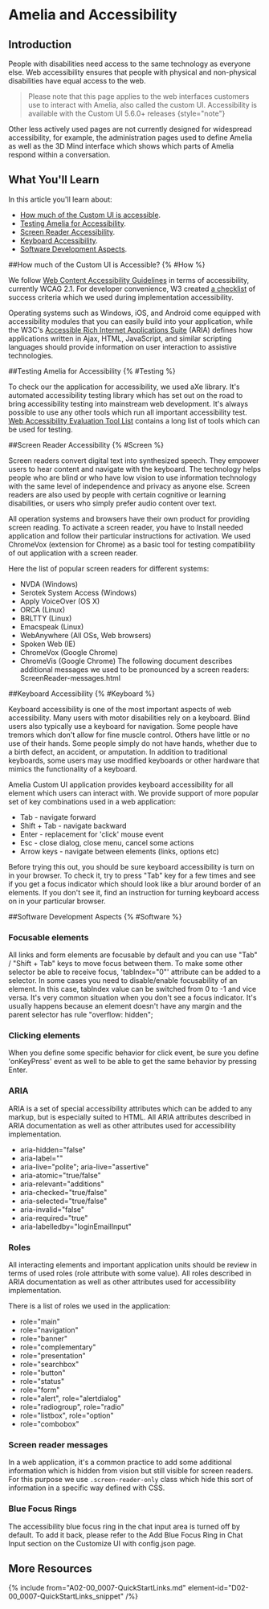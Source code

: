 # Amelia and Accessibility

## Introduction

People with disabilities need access to the same technology as everyone else. Web accessibility ensures that people with physical and non-physical disabilities have equal access to the web.

> Please note that this page applies to the web interfaces customers use to interact with Amelia, also called the custom UI. Accessibility is available with the Custom UI 5.6.0+ releases
{style="note"}

Other less actively used pages are not currently designed for widespread accessibility, for example, the administration pages used to define Amelia as well as the 3D Mind interface which shows which parts of Amelia respond within a conversation.

## What You'll Learn

In this article you'll learn about:

* [How much of the Custom UI is accessible](#How).
* [Testing Amelia for Accessibility](#Testing).
* [Screen Reader Accessibility](#Screen).
* [Keyboard Accessibility](#Keyboard).
* [Software Development Aspects](#Software).

##How much of the Custom UI is Accessible? {% #How %}

We follow [Web Content Accessibility Guidelines](http://www.w3.org/TR/WCAG20/) in terms of accessibility, currently WCAG 2.1. For developer convenience, W3 created [a checklist](https://www.w3.org/TR/2006/WD-WCAG20-20060427/appendixB.html) of success criteria which we used during implementation accessibility.

Operating systems such as Windows, iOS, and Android come equipped with accessibility modules that you can easily build into your application, while the W3C's [Accessible Rich Internet Applications Suite](http://www.w3.org/WAI/intro/aria) (ARIA) defines how applications written in Ajax, HTML, JavaScript, and similar scripting languages should provide information on user interaction to assistive technologies.

##Testing Amelia for Accessibility {% #Testing %}

To check our the application for accessibility, we used aXe library. It's automated accessibility testing library which has set out on the road to bring accessibility testing into mainstream web development. It's always possible to use any other tools which run all important accessibility test. [Web Accessibility Evaluation Tool List](https://www.w3.org/WAI/ER/tools/) contains a long list of tools which can be used for testing.

##Screen Reader Accessibility {% #Screen %}

Screen readers convert digital text into synthesized speech. They empower users to hear content and navigate with the keyboard. The technology helps people who are blind or who have low vision to use information technology with the same level of independence and privacy as anyone else. Screen readers are also used by people with certain cognitive or learning disabilities, or users who simply prefer audio content over text.

All operation systems and browsers have their own product for providing screen reading. To activate a screen reader, you have to Install needed application and follow their particular instructions for activation. We used ChromeVox (extension for Chrome) as a basic tool for testing compatibility of out application with a screen reader.

Here the list of popular screen readers for different systems:

* NVDA (Windows)
* Serotek System Access (Windows)
* Apply VoiceOver (OS X)
* ORCA (Linux)
* BRLTTY (Linux)
* Emacspeak (Linux)
* WebAnywhere (All OSs, Web browsers)
* Spoken Web (IE)
* ChromeVox (Google Chrome)
* ChromeVis (Google Chrome)
The following document describes additional messages we used to be pronounced by a screen readers: ScreenReader-messages.html

##Keyboard Accessibility {% #Keyboard %}

Keyboard accessibility is one of the most important aspects of web accessibility. Many users with motor disabilities rely on a keyboard. Blind users also typically use a keyboard for navigation. Some people have tremors which don't allow for fine muscle control. Others have little or no use of their hands. Some people simply do not have hands, whether due to a birth defect, an accident, or amputation. In addition to traditional keyboards, some users may use modified keyboards or other hardware that mimics the functionality of a keyboard.

Amelia Custom UI application provides keyboard accessibility for all element which users can interact with. We provide support of more popular set of key combinations used in a web application:

* Tab - navigate forward
* Shift + Tab - navigate backward
* Enter - replacement for 'click' mouse event
* Esc - close dialog, close menu, cancel some actions
* Arrow keys - navigate between elements (links, options etc)

Before trying this out, you should be sure keyboard accessibility is turn on in your browser. To check it, try to press "Tab" key for a few times and see if you get a focus indicator which should look like a blur around border of an elements. If you don't see it, find an instruction for turning keyboard access on in your particular browser.

##Software Development Aspects {% #Software %}

### Focusable elements

All links and form elements are focusable by default and you can use "Tab" / "Shift + Tab" keys to move focus between them. To make some other selector be able to receive focus, 'tabIndex="0"' attribute can be added to a selector. In some cases you need to disable/enable focusability of an element. In this case, tabIndex value can be switched from 0 to -1 and vice versa. It's very common situation when you don't see a focus indicator. It's usually happens because an element doesn't have any margin and the parent selector has rule "overflow: hidden";

### Clicking elements

When you define some specific behavior for click event, be sure you define 'onKeyPress' event as well to be able to get the same behavior by pressing Enter.

### ARIA

ARIA is a set of special accessibility attributes which can be added to any markup, but is especially suited to HTML. All ARIA attributes described in ARIA documentation as well as other attributes used for accessibility implementation.

* aria-hidden="false"
* aria-label=""
* aria-live="polite"; aria-live="assertive"
* aria-atomic="true/false"
* aria-relevant="additions"
* aria-checked="true/false"
* aria-selected="true/false"
* aria-invalid="false"
* aria-required="true"
* aria-labelledby="loginEmailInput"

### Roles

All interacting elements and important application units should be review in terms of used roles (role attribute with some value). All roles described in ARIA documentation as well as other attributes used for accessibility implementation.

There is a list of roles we used in the application:

* role="main"
* role="navigation"
* role="banner"
* role="complementary"
* role="presentation"
* role="searchbox"
* role="button"
* role="status"
* role="form"
* role="alert", role="alertdialog"
* role="radiogroup", role="radio"
* role="listbox", role="option"
* role="combobox"

### Screen reader messages

In a web application, it's a common practice to add some additional information which is hidden from vision but still visible for screen readers. For this purpose we use `.screen-reader-only` class which hide this sort of information in a specific way defined with CSS.

### Blue Focus Rings

The accessibility blue focus ring in the chat input area is turned off by default. To add it back, please refer to the Add Blue Focus Ring in Chat Input section on the Customize UI with config.json page.

## More Resources

{% include from="A02-00_0007-QuickStartLinks.md" element-id="D02-00_0007-QuickStartLinks_snippet" /%}
